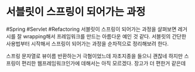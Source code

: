# 서블릿이 스프링이 되어가는 과정
#Spring #Servlet #Refactoring
서블릿이 스프링이 되어가는 과정을 살펴보면 레거시를 잘 wrapping해서 프레임워크를 만드는 아름다운 예인 것 같다. 서블릿의 간단한 사용법부터 시작해서 스프링이 되어가는 과정을 순차적으로 정리해보려 한다.


스프링 문자열로 뷰이름 반환하는거 극혐이었느데 자초지종을 들으니 괜찮네
하지만 스프링이 편리한 웹프레임워크인가에 데해서는 아직 모르겠다. 장고가 더 편한거 같은데